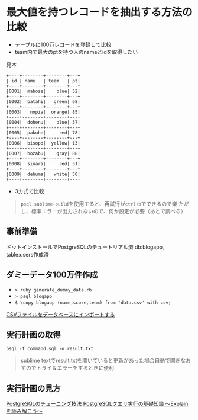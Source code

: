 # 最大値を持つレコードを抽出する方法の比較

- テーブルに100万レコードを登録して比較
- team内で最大のptを持つ人のnameとidを取得したい

見本
```
+----+--------+--------+---+
| id | name   | team   | pt|
+----+--------+--------+---+
|0001|  maboze|    blue| 52|
+----+--------+--------+---+
|0002|  batahi|   green| 68|
+----+--------+--------+---+
|0003|   nopia|  orange| 85|
+----+--------+--------+---+
|0004|  dohenu|    blue| 37|
+----+--------+--------+---+
|0005|  pakuhe|     red| 78|
+----+--------+--------+---+
|0006|  bisopo|  yellow| 13|
+----+--------+--------+---+
|0007|  bozabu|    gray| 88|
+----+--------+--------+---+
|0008|  sinara|     red| 51|
+----+--------+--------+---+
|0009|  dehuma|   white| 50|
+----+--------+--------+---+
```

- 3方式で比較

> `psql.sublime-build`を使用すると、再試行が`ctrl+b`でできるので楽
> ただし、標準エラーが出力されないので、何か設定が必要（あとで調べる）

## 事前準備
ドットインストールでPostgreSQLのチュートリアル済
db:blogapp, table:users作成済

## ダミーデータ100万件作成
- `> ruby generate_dummy_data.rb`
- `> psql blogapp`
- `$ \copy blogapp (name,score,team) from 'data.csv' with csv;`

[CSVファイルをデータベースにインポートする](http://qiita.com/egg_chicken/items/cec72bda3759f875285f)

## 実行計画の取得
`psql -f command.sql -o result.txt`

> sublime textでresult.txtを開いていると更新があった場合自動で開きなおすのでトライ＆エラーをするときに便利

## 実行計画の見方

[PostgreSQLのチューニング技法](https://www.google.com/url?sa=t&rct=j&q=&esrc=s&source=web&cd=2&cad=rja&uact=8&ved=0CCIQFjAB&url=https%3A%2F%2Fwww.postgresql.jp%2Fevents%2Fpgcon09j%2Fdoc%2Fb2-3.pdf&ei=R5NEVdu0HobpmAXy7YHAAw&usg=AFQjCNGvs31wvLjRElw1QdGWrIwVKarwWg&sig2=riLfZ0Wz0pFhfPlsdxhKAQ&bvm=bv.92291466,d.dGY)
[PostgreSQLクエリ実行の基礎知識 ～Explainを読み解こう～](http://www.slideshare.net/MikiShimogai/postgre-sql-explain)
